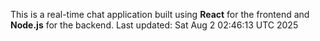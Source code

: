 This is a real-time chat application built using **React** for the frontend and **Node.js** for the backend.
Last updated: Sat Aug  2 02:46:13 UTC 2025
